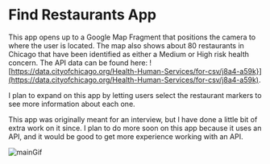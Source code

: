 # Find Restaurants App

This app opens up to a Google Map Fragment that positions the camera to where the user is located. The map also shows about 80 restaurants in Chicago that have been identified as either a Medium or High risk health concern. The API data can be found here: ![https://data.cityofchicago.org/Health-Human-Services/for-csv/j8a4-a59k}](https://data.cityofchicago.org/Health-Human-Services/for-csv/j8a4-a59k).

I plan to expand on this app by letting users select the restaurant markers to see more information about each one. 

This app was originally meant for an interview, but I have done a little bit of extra work on it since. I plan to do more soon on this app because it uses an API, and it would be good to get more experience working with an API. 

![mainGif](gifs/mainGif.gif)
